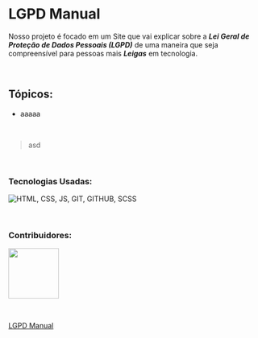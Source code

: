 # LGPD Manual

<p> Nosso projeto é focado em um Site que vai explicar sobre a <strong><em>Lei Geral de Proteção de Dados Pessoais (LGPD)</em></strong>
de uma maneira que seja compreensível para pessoas mais <strong><em>Leigas</em></strong> em tecnologia. </p>
<br>

<h2>Tópicos:</h2>

<ul>
  <li>aaaaa</li>
</ul>

<br>

>asd

<br>

### Tecnologias Usadas:
![HTML, CSS, JS, GIT, GITHUB, SCSS](https://skillicons.dev/icons?i=html,css,js,git,github,scss)

<br>

### Contribuidores:
<a href='https://github.com/RhoanBarioni' target='_blank' title='Rhoan'><img src="https://github.com/user-attachments/assets/aacf5479-484d-41c8-98ae-ba58db475cda" width="100"/></a>

<br>

[LGPD Manual](LINK)